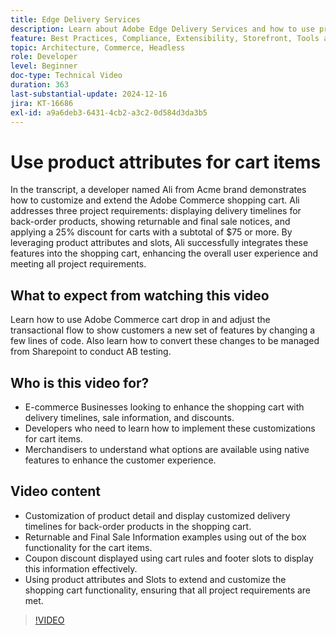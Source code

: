 ```yaml
---
title: Edge Delivery Services
description: Learn about Adobe Edge Delivery Services and how to use product attributes to display new information for cart items.
feature: Best Practices, Compliance, Extensibility, Storefront, Tools and External Services
topic: Architecture, Commerce, Headless
role: Developer
level: Beginner
doc-type: Technical Video
duration: 363
last-substantial-update: 2024-12-16
jira: KT-16686
exl-id: a9a6deb3-6431-4cb2-a3c2-0d584d3da3b5
---
```

# Use product attributes for cart items

In the transcript, a developer named Ali from Acme brand demonstrates how to customize and extend the Adobe Commerce shopping cart. Ali addresses three project requirements: displaying delivery timelines for back-order products, showing returnable and final sale notices, and applying a 25% discount for carts with a subtotal of $75 or more. By leveraging product attributes and slots, Ali successfully integrates these features into the shopping cart, enhancing the overall user experience and meeting all project requirements.

## What to expect from watching this video

Learn how to use Adobe Commerce cart drop in and adjust the transactional flow to show customers a new set of features by changing a few lines of code.  Also learn how to convert these changes to be managed from Sharepoint to conduct AB testing.

## Who is this video for?

* E-commerce Businesses looking to enhance the shopping cart with delivery timelines, sale information, and discounts.
* Developers who need to learn how to implement these customizations for cart items.
* Merchandisers to understand what options are available using native features to enhance the customer experience.

## Video content

* Customization of product detail and display customized delivery timelines for back-order products in the shopping cart.
* Returnable and Final Sale Information examples using out of the box functionality for the cart items.
* Coupon discount displayed using cart rules and footer slots to display this information effectively.
* Using product attributes and Slots to extend and customize the shopping cart functionality, ensuring that all project requirements are met.

>[!VIDEO](https://video.tv.adobe.com/v/3441114?learn=on)
